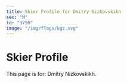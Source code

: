 ```yaml
---
title: Skier Profile for Dmitry Nizkovskikh
sex: "M"
id: "3790"
image: "/img/flags/kgz.svg" 
---
```


# Skier Profile

This page is for: Dmitry Nizkovskikh.
    